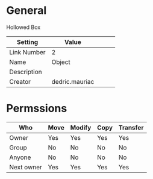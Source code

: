 # General

Hollowed Box

| Setting | Value | | | |
| --- | --- | --- | --- | --- |
| Link Number | 2 |
| Name | Object |
| Description |  |
| Creator | dedric.mauriac |


# Permssions

| Who | Move | Modify | Copy | Transfer |
| --- | --- | --- | --- | --- |
| Owner | Yes | Yes | Yes | Yes |
| Group | No | No | No | No |
| Anyone | No | No | No | No |
| Next owner | Yes | Yes | Yes | Yes |